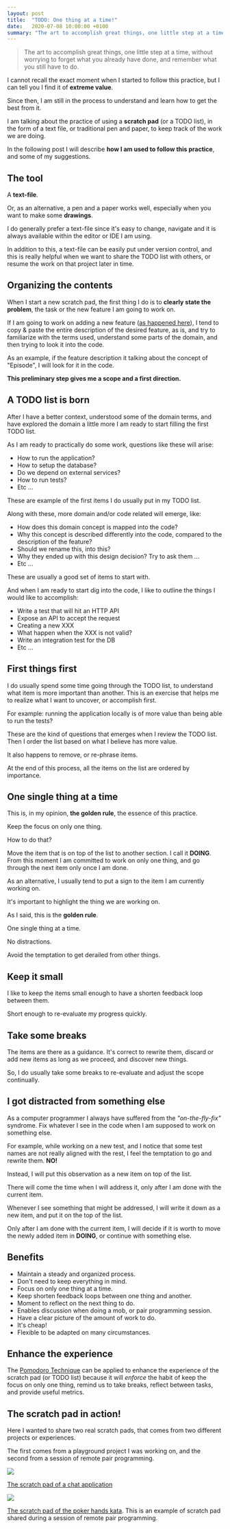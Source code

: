 ```yaml
---
layout: post
title:  "TODO: One thing at a time!"
date:   2020-07-08 10:00:00 +0100
summary: "The art to accomplish great things, one little step at a time, without worrying to forget what you already have done, and remember what you still have to do."
---
```


> The art to accomplish great things, one little step at a time, without worrying to forget what you already have done, and remember what you still have to do.

<!--more-->

I cannot recall the exact moment when I started to follow this practice, but I can tell you I find it of **extreme value**.

Since then, I am still in the process to understand and learn how to get the best from it.

I am talking about the practice of using a **scratch pad** (or a TODO list), in the form of a text file, or traditional pen and paper, to keep track of the work we are doing.

In the following post I will describe **how I am used to follow this practice**, and some of my suggestions.

## The tool

A **text-file**.

Or, as an alternative, a pen and a paper works well, especially when you want to make some **drawings**.

I do generally prefer a text-file since it's easy to change, navigate and it is always available within the editor or IDE I am using.

In addition to this, a text-file can be easily put under version control, and this is really helpful when we want to share the TODO list with others, or resume the work on that project later in time.

## Organizing the contents

When I start a new scratch pad, the first thing I do is to **clearly state the problem**, the task or the new feature I am going to work on.

If I am going to work on adding a new feature ([as happened here](https://github.com/joebew42/twitch/issues/28)), I tend to copy & paste the entire description of the desired feature, as is, and try to familiarize with the terms used, understand some parts of the domain, and then trying to look it into the code.

As an example, if the feature description it talking about the concept of "Episode", I will look for it in the code.

**This preliminary step gives me a scope and a first direction.**

## A TODO list is born

After I have a better context, understood some of the domain terms, and have explored the domain a little more I am ready to start filling the first TODO list.

As I am ready to practically do some work, questions like these will arise:

- How to run the application?
- How to setup the database?
- Do we depend on external services?
- How to run tests?
- Etc ...

These are example of the first items I do usually put in my TODO list.

Along with these, more domain and/or code related will emerge, like:

- How does this domain concept is mapped into the code?
- Why this concept is described differently into the code, compared to the description of the feature?
- Should we rename this, into this?
- Why they ended up with this design decision? Try to ask them ...
- Etc ...

These are usually a good set of items to start with.

And when I am ready to start dig into the code, I like to outline the things I would like to accomplish:

- Write a test that will hit an HTTP API
- Expose an API to accept the request
- Creating a new XXX
- What happen when the XXX is not valid?
- Write an integration test for the DB
- Etc ...

## First things first

I do usually spend some time going through the TODO list, to understand what item is more important than another. This is an exercise that helps me to realize what I want to uncover, or accomplish first.

For example: running the application locally is of more value than being able to run the tests?

These are the kind of questions that emerges when I review the TODO list. Then I order the list based on what I believe has more value.

It also happens to remove, or re-phrase items.

At the end of this process, all the items on the list are ordered by importance.

## One single thing at a time

This is, in my opinion, **the golden rule**, the essence of this practice.

Keep the focus on only one thing.

How to do that?

Move the item that is on top of the list to another section. I call it **DOING**. From this moment I am committed to work on only one thing, and go through the next item only once I am done.

As an alternative, I usually tend to put a sign to the item I am currently working on.

It's important to highlight the thing we are working on.

As I said, this is the **golden rule**.

One single thing at a time.

No distractions.

Avoid the temptation to get derailed from other things.

## Keep it small

I like to keep the items small enough to have a shorten feedback loop between them.

Short enough to re-evaluate my progress quickly.

## Take some breaks

The items are there as a guidance. It's correct to rewrite them, discard or add new items as long as we proceed, and discover new things.

So, I do usually take some breaks to re-evaluate and adjust the scope continually.

## I got distracted from something else

As a computer programmer I always have suffered from the _"on-the-fly-fix"_ syndrome. Fix whatever I see in the code when I am supposed to work on something else.

For example, while working on a new test, and I notice that some test names are not really aligned with the rest, I feel the temptation to go and rewrite them. **NO!**

Instead, I will put this observation as a new item on top of the list.

There will come the time when I will address it, only after I am done with the current item.

Whenever I see something that might be addressed, I will write it down as a new item, and put it on the top of the list.

Only after I am done with the current item, I will decide if it is worth to move the newly added item in **DOING**, or continue with something else.

## Benefits

- Maintain a steady and organized process.
- Don't need to keep everything in mind.
- Focus on only one thing at a time.
- Keep shorten feedback loops between one thing and another.
- Moment to reflect on the next thing to do.
- Enables discussion when doing a mob, or pair programming session.
- Have a clear picture of the amount of work to do.
- It's cheap!
- Flexible to be adapted on many circumstances.

## Enhance the experience

The [Pomodoro Technique](https://en.wikipedia.org/wiki/Pomodoro_Technique) can be applied to enhance the experience of the scratch pad (or TODO list) because it will _enforce_ the habit of keep the focus on only one thing, remind us to take breaks, reflect between tasks, and provide useful metrics.

## The scratch pad in action!

Here I wanted to share two real scratch pads, that comes from two different projects or experiences.

The first comes from a playground project I was working on, and the second from a session of remote pair programming.

![](/assets/todo1.png)

[The scratch pad of a chat application](https://github.com/joebew42/ex_chat/tree/01b8877354c0526acb24cc9d842e11b445176d29#scratchpad)

![](/assets/todo2.png)

[The scratch pad of the poker hands kata](https://github.com/xpepper/poker-hands-kata/tree/ed211c8a3fe72df83d6ebec8180d6ff83fb38605#todo). This is an example of scratch pad shared during a session of remote pair programming.
